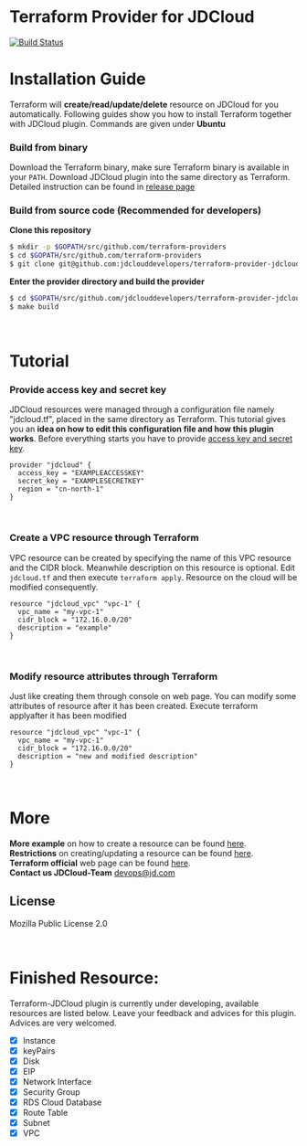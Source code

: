 Terraform Provider for JDCloud
==================

[![Build Status](https://travis-ci.com/jdclouddevelopers/terraform-provider-jdcloud.svg?branch=master)](https://travis-ci.com/jdclouddevelopers/terraform-provider-jdcloud)


# Installation Guide

Terraform will **create/read/update/delete** resource on JDCloud for you automatically. Following guides
show you how to install Terraform together with JDCloud plugin. Commands are given under **Ubuntu**
<br>

### Build from binary

Download the Terraform binary, make sure Terraform binary is available in your `PATH`.
Download JDCloud plugin into the same directory as Terraform. Detailed instruction can be found in [release page](https://github.com/jdclouddevelopers/terraform-provider-jdcloud/releases/edit/v0.1-beta)
<br>

### Build from source code (Recommended for developers)

**Clone this repository**

```sh
$ mkdir -p $GOPATH/src/github.com/terraform-providers
$ cd $GOPATH/src/github.com/terraform-providers
$ git clone git@github.com:jdclouddevelopers/terraform-provider-jdcloud
```

**Enter the provider directory and build the provider**

```sh
$ cd $GOPATH/src/github.com/jdclouddevelopers/terraform-provider-jdcloud
$ make build
```
<br>

# Tutorial

### Provide access key and secret key

JDCloud resources were managed through a configuration file namely "jdcloud.tf", placed in the same directory as Terraform.
This tutorial gives you an **idea on how to edit this configuration file and how this plugin works**.
Before everything starts you have to provide [access key and secret key](https://docs.jdcloud.com/cn/account-management/accesskey-management).

```hcl
provider "jdcloud" {
  access_key = "EXAMPLEACCESSKEY"
  secret_key = "EXAMPLESECRETKEY"
  region = "cn-north-1"
}
```
<br>

### Create a VPC resource through Terraform
VPC resource can be created by specifying the name of this VPC resource and the CIDR block. Meanwhile description on this resource is optional. Edit `jdcloud.tf` and then execute `terraform apply`. Resource on the cloud will be modified consequently.
```hcl
resource "jdcloud_vpc" "vpc-1" {
  vpc_name = "my-vpc-1"
  cidr_block = "172.16.0.0/20"
  description = "example"
}
```
<br>

### Modify resource attributes through Terraform
Just like creating them through console on web page. You can modify some attributes of resource after it has been created. Execute terraform applyafter it has been modified
```hcl
resource "jdcloud_vpc" "vpc-1" {
  vpc_name = "my-vpc-1"
  cidr_block = "172.16.0.0/20"
  description = "new and modified description"
}
```
<br>



# More
**More example** on how to create a resource can be found [here](https://github.com/jdclouddevelopers/terraform-provider-jdcloud/blob/master/example/main.tf).  
**Restrictions** on creating/updating a resource can be found [here](https://docs.jdcloud.com/).  
**Terraform official** web page can be found [here](https://www.terraform.io/intro/index.html).  
**Contact us JDCloud-Team** <devops@jd.com>

## License

Mozilla Public License 2.0


<br>

# Finished Resource:

Terraform-JDCloud plugin is currently under developing, available resources are listed
below. Leave your feedback and advices for this plugin. Advices are very welcomed.

- [x] Instance
- [x] keyPairs
- [x] Disk
- [x] EIP
- [x] Network Interface
- [x] Security Group
- [x] RDS Cloud Database
- [x] Route Table
- [x] Subnet
- [x] VPC
